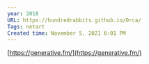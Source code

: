 ```yaml
---
year: 2018
URL: https://hundredrabbits.github.io/Orca/
Tags: netart
Created time: November 5, 2021 6:01 PM
---
```

[https://generative.fm/](https://generative.fm/)
